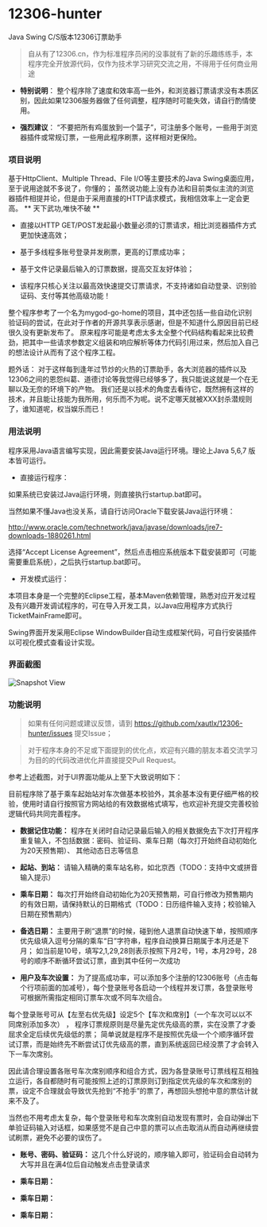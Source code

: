 12306-hunter
============

Java Swing C/S版本12306订票助手

> 自从有了12306.cn，作为标准程序员闲的没事就有了新的乐趣练练手，本程序完全开放源代码，仅作为技术学习研究交流之用，不得用于任何商业用途


* **特别说明**： 整个程序除了速度和效率高一些外，和浏览器订票请求没有本质区别，因此如果12306服务器做了任何调整，程序随时可能失效，请自行酌情使用。

* **强烈建议**： “不要把所有鸡蛋放到一个篮子”，可注册多个账号，一些用于浏览器插件或常规订票，一些用此程序刷票，这样相对更保险。

### 项目说明

基于HttpClient、Multiple Thread、File I/O等主要技术的Java Swing桌面应用，至于说用途就不多说了，你懂的；
虽然说功能上没有办法和目前类似主流的浏览器插件相提并论，但是由于采用直接的HTTP请求模式，我相信效率上一定会更高。 ** 天下武功,唯快不破 **

* 直接以HTTP GET/POST发起最小数量必须的订票请求，相比浏览器插件方式更加快速高效；

* 基于多线程多账号登录并发刷票，更高的订票成功率；

* 基于文件记录最后输入的订票数据，提高交互友好体验；

* 该程序只核心关注以最高效快速提交订票请求，不支持诸如自动登录、识别验证码、支付等其他高级功能！

整个程序参考了一个名为mygod-go-home的项目，其中还包括一些自动化识别验证码的尝试，在此对于作者的开源共享表示感谢，但是不知道什么原因目前已经很久没有更新发布了。
原来程序可能是考虑太多太全整个代码结构看起来比较费劲，把其中一些请求参数定义组装和响应解析等体力代码引用过来，然后加入自己的想法设计从而有了这个程序工程。

题外话： 对于这样每到逢年过节炒的火热的订票助手，各大浏览器的插件以及12306之间的恩怨纠葛、道德讨论等我觉得已经够多了，我只能说这就是一个在无聊以及无奈的环境下的产物。
我们还是以技术的角度去看待它，既然拥有这样的技术，并且能让技能为我所用，何乐而不为呢。说不定哪天就被XXX封杀潜规则了，谁知道呢，权当娱乐而已！

### 用法说明

程序采用Java语言编写实现，因此需要安装Java运行环境。理论上Java 5,6,7 版本皆可运行。

* 直接运行程序：

如果系统已安装过Java运行环境，则直接执行startup.bat即可。

当然如果不懂Java也没关系，请自行访问Oracle下载安装Java运行环境：

http://www.oracle.com/technetwork/java/javase/downloads/jre7-downloads-1880261.html

选择“Accept License Agreement”，然后点击相应系统版本下载安装即可（可能需要重启系统），之后执行startup.bat即可。

* 开发模式运行：

本项目本身是一个完整的Eclipse工程，基本Maven依赖管理，熟悉对应开发过程及有兴趣开发调试程序的，可在导入开发工具，以Java应用程序方式执行TicketMainFrame即可。

Swing界面开发采用Eclipse WindowBuilder自动生成框架代码，可自行安装插件以可视化模式查看设计实现。

### 界面截图

![Snapshot View](https://raw.github.com/xautlx/12306-hunter/master/snapshot/index.gif)

### 功能说明


> 如果有任何问题或建议反馈，请到 https://github.com/xautlx/12306-hunter/issues 提交Issue；

> 对于程序本身的不足或下面提到的优化点，欢迎有兴趣的朋友本着交流学习为目的的代码改进优化并直接提交Pull Request。

参考上述截图，对于UI界面功能从上至下大致说明如下：

目前程序除了基于乘车起始站对车次做基本校验外，其余基本没有更仔细严格的校验，使用时请自行按照官方网站给的有效数据格式填写，也欢迎补充提交完善校验逻辑代码共同完善程序。

* **数据记住功能：** 程序在关闭时自动记录最后输入的相关数据免去下次打开程序重复输入，不包括数据：密码、验证码、乘车日期（每次打开始终自动初始化为20天预售期）、 其他动态日志等信息

* **起站、到站：** 请输入精确的乘车站名称，如北京西（TODO：支持中文或拼音输入提示）

* **乘车日期：** 每次打开始终自动初始化为20天预售期，可自行修改为预售期内的有效日期，请保持默认的日期格式（TODO：日历组件输入支持；校验输入日期在预售期内）

* **备选日期：** 主要用于刷“退票”的时候，碰到他人退票自动快速下单，按照顺序优先级填入逗号分隔的乘车“日”字符串，程序自动换算日期属于本月还是下月；
                                         如当前是10号，填写2,1,29,28则表示按照下月2号，1号，本月29号，28号的顺序不断循环尝试订票，直到其中任何一次成功
                                         
* **用户及车次设置：** 为了提高成功率，可以添加多个注册的12306账号（点击每个行项前面的加减号），每个登录账号各启动一个线程并发订票，各登录账号可根据所需指定相同订票车次或不同车次组合。

 每个登录账号可从【左至右优先级】设定5个【车次和席别】（一个车次可以以不同席别添加多次） ， 程序订票规原则是尽量先定优先级高的票，实在没票了才委屈求全定后续优先级低的票； 简单说就是程序不是按照优先级一个个顺序循环尝试订票，而是始终先不断尝试订优先级高的票，直到系统返回已经没票了才会转入下一车次席别。                   

 因此请合理设置各账号车次席别顺序和组合方式，因为各登录账号订票线程互相独立运行，各自都随时有可能按照上述的订票原则订到指定优先级的车次和席别的票，设定不合理就会导致优先抢到“不抢手”的票了，再想回头想抢中意的票估计就来不及了。

当然也不用考虑太复杂，每个登录账号和车次席别自动发现有票时，会自动弹出下单验证码输入对话框，如果感觉不是自己中意的票可以点击取消从而自动再继续尝试刷票，避免不必要的误伤了。

* **账号、密码、验证码：** 这几个什么好说的，顺序输入即可，验证码会自动转为大写并且在满4位后自动触发点击登录请求

* **乘车日期：** 

* **乘车日期：** 

* **乘车日期：**  

